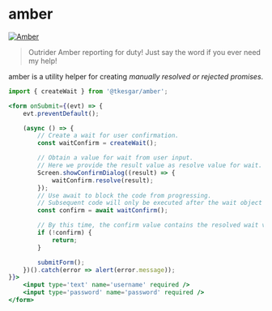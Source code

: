 # amber

[![Amber](https://uploadstatic-sea.mihoyo.com/contentweb/20191009/2019100914372396510.png)](https://genshin.mihoyo.com/en/character/mondstadt?char=1)

> Outrider Amber reporting for duty! Just say the word if you ever need my help!

amber is a utility helper for creating *manually resolved or rejected promises*.

```jsx
import { createWait } from '@tkesgar/amber';

<form onSubmit={(evt) => {
    evt.preventDefault();

    (async () => {
        // Create a wait for user confirmation.
        const waitConfirm = createWait();

        // Obtain a value for wait from user input.
        // Here we provide the result value as resolve value for wait.
        Screen.showConfirmDialog((result) => {
            waitConfirm.resolve(result);
        });
        // Use await to block the code from progressing.
        // Subsequent code will only be executed after the wait object is resolved.
        const confirm = await waitConfirm();

        // By this time, the confirm value contains the resolved wait value.
        if (!confirm) {
            return;
        }

        submitForm();
    })().catch(error => alert(error.message));
}}>
    <input type='text' name='username' required />
    <input type='password' name='password' required />
</form>
```
